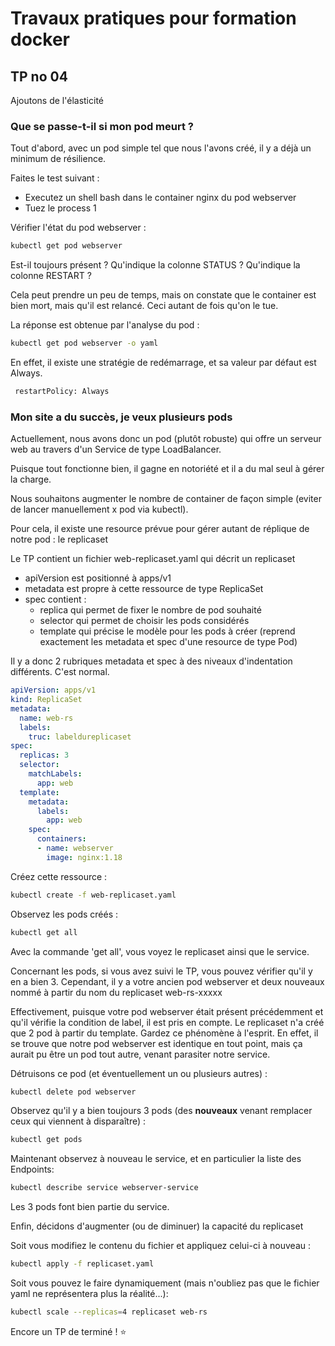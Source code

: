 # Travaux pratiques pour formation docker

## TP no 04

Ajoutons de l'élasticité

### Que se passe-t-il si mon pod meurt ?

Tout d'abord, avec un pod simple tel que nous l'avons créé, il y a déjà un minimum de résilience.

Faites le test suivant :
* Executez un shell bash dans le container nginx du pod webserver
* Tuez le process 1

Vérifier l'état du pod webserver :
```bash
kubectl get pod webserver
```

Est-il toujours présent ?
Qu'indique la colonne STATUS ?
Qu'indique la colonne RESTART ?

Cela peut prendre un peu de temps, mais on constate que le container est bien mort, mais qu'il est relancé.
Ceci autant de fois qu'on le tue.

La réponse est obtenue par l'analyse du pod :

```bash
kubectl get pod webserver -o yaml
```

En effet, il existe une stratégie de redémarrage, et sa valeur par défaut est Always.

```bash
 restartPolicy: Always
```


### Mon site a du succès, je veux plusieurs pods

Actuellement, nous avons donc un pod (plutôt robuste) qui offre un serveur web au travers d'un Service de type LoadBalancer.

Puisque tout fonctionne bien, il gagne en notoriété et il a du mal seul à gérer la charge.

Nous souhaitons augmenter le nombre de container de façon simple (eviter de lancer manuellement x pod via kubectl).

Pour cela, il existe une resource prévue pour gérer autant de réplique de notre pod : le replicaset

Le TP contient un fichier web-replicaset.yaml qui décrit un replicaset
* apiVersion est positionné à apps/v1
* metadata est propre à cette ressource de type ReplicaSet
* spec contient :
  * replica qui permet de fixer le nombre de pod souhaité
  * selector qui permet de choisir les pods considérés
  * template qui précise le modèle pour les pods à créer (reprend exactement les metadata et spec d'une resource de type Pod)

Il y a donc 2 rubriques metadata et spec à des niveaux d'indentation différents. C'est normal.

```yaml
apiVersion: apps/v1
kind: ReplicaSet
metadata:
  name: web-rs
  labels:
    truc: labeldureplicaset
spec:
  replicas: 3
  selector:
    matchLabels:
      app: web
  template:
    metadata:
      labels:
        app: web
    spec:
      containers:
      - name: webserver
        image: nginx:1.18
```

Créez cette ressource :

```bash
kubectl create -f web-replicaset.yaml
```

Observez les pods créés :

```bash
kubectl get all
```

Avec la commande 'get all', vous voyez le replicaset ainsi que le service.

Concernant les pods, si vous avez suivi le TP, vous pouvez vérifier qu'il y en a bien 3.
Cependant, il y a votre ancien pod webserver et deux nouveaux nommé à partir du nom du replicaset web-rs-xxxxx

Effectivement, puisque votre pod webserver était présent précédemment et qu'il vérifie la condition de label, il est pris en compte.
Le replicaset n'a créé que 2 pod à partir du template.
Gardez ce phénomène à l'esprit. En effet, il se trouve que notre pod webserver est identique en tout point, mais ça aurait pu être un pod tout autre, venant parasiter notre service.

Détruisons ce pod (et éventuellement un ou plusieurs autres) :

```bash
kubectl delete pod webserver
```

Observez qu'il y a bien toujours 3 pods (des **nouveaux** venant remplacer ceux qui viennent à disparaître) :

```bash
kubectl get pods
```

Maintenant observez à nouveau le service, et en particulier la liste des Endpoints:

```bash
kubectl describe service webserver-service
```

Les 3 pods font bien partie du service.

Enfin, décidons d'augmenter (ou de diminuer) la capacité du replicaset

Soit vous modifiez le contenu du fichier et appliquez celui-ci à nouveau :

```bash
kubectl apply -f replicaset.yaml
```

Soit vous pouvez le faire dynamiquement (mais n'oubliez pas que le fichier yaml ne représentera plus la réalité...):

```bash
kubectl scale --replicas=4 replicaset web-rs
```

Encore un TP de terminé !  :star:




